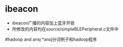 # ibeacon
* ibeacon广播的内容加上蓝牙开锁
* 所修改的内容均在source/simpleBLEPeripheral.c文件中

#hadoop and ansj
*ansj分词例子和hadoop程序      

